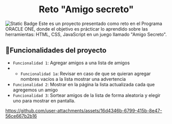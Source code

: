 <h1 align="center"> Reto "Amigo secreto" </h1>
<img alt="Static Badge" src="https://img.shields.io/badge/STATUS-TERMINADO-green">
Este es un proyecto presentado como reto en el Programa ORACLE ONE, donde el objetivo es prácticar lo aprendido sobre las herramientas: HTML, CSS, JavaScript en un juego llamado "Amigo Secreto". 

## :hammer:Funcionalidades del proyecto

- `Funcionalidad 1`: Agregar amigos a una lista de amigos 
- - `Funcionalidad 1a`: Revisar en caso de que se quieran agregar nombres vacíos a la lista mostrar una advertencia
- `Funcionalidad 2`: Mostrar en la página la lista actualizada cada que agregemos un amigo
- `Funcionalidad 3`: Sortear amigos de la lista de forma aleatoria y elegir uno para mostrar en pantalla.




https://github.com/user-attachments/assets/16d4346b-6799-415b-8e47-56ce667b2b16

